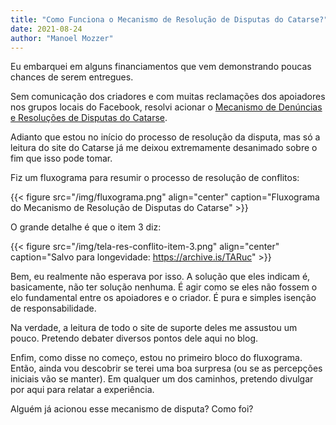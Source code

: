 ```yaml
---
title: "Como Funciona o Mecanismo de Resolução de Disputas do Catarse?"
date: 2021-08-24
author: "Manoel Mozzer"
---
```


Eu embarquei em alguns financiamentos que vem demonstrando poucas chances de serem entregues. 

Sem comunicação dos criadores e com muitas reclamações dos apoiadores nos grupos locais do Facebook, resolvi acionar o [Mecanismo de Denúncias e Resoluções de Disputas do Catarse](https://suporte.catarse.me/hc/pt-br/articles/211090983-Mecanismos-de-den%C3%BAncias-e-resolu%C3%A7%C3%B5es-de-disputas).

Adianto que estou no início do processo de resolução da disputa, mas só a leitura do site do Catarse já me deixou extremamente desanimado sobre o fim que isso pode tomar.

Fiz um fluxograma para resumir o processo de resolução de conflitos:

{{< figure src="/img/fluxograma.png" align="center" caption="Fluxograma do Mecanismo de Resolução de Disputas do Catarse" >}}

O grande detalhe é que o item 3 diz:

{{< figure src="/img/tela-res-conflito-item-3.png" align="center" caption="Salvo para longevidade: https://archive.is/TARuc" >}}

Bem, eu realmente não esperava por isso. A solução que eles indicam é, basicamente, não ter solução nenhuma. É agir como se eles não fossem o elo fundamental entre os apoiadores e o criador. É pura e simples isenção de responsabilidade.

Na verdade, a leitura de todo o site de suporte deles me assustou um pouco. Pretendo debater diversos pontos dele aqui no blog.

Enfim, como disse no começo, estou no primeiro bloco do fluxograma. Então, ainda vou descobrir se terei uma boa surpresa (ou se as percepções iniciais vão se manter). Em qualquer um dos caminhos, pretendo divulgar por aqui para relatar a experiência.

Alguém já acionou esse mecanismo de disputa? Como foi?

